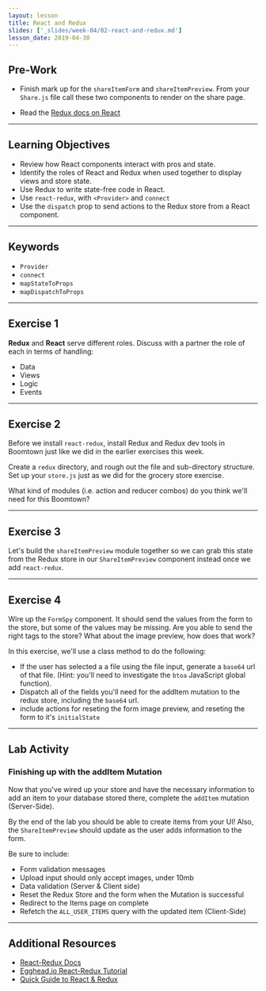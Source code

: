 ```yaml
---
layout: lesson
title: React and Redux
slides: ['_slides/week-04/02-react-and-redux.md']
lesson_date: 2019-04-30
---
```


## Pre-Work

- Finish mark up for the `shareItemForm` and `shareItemPreview`. From your `Share.js` file call these two components to render on the share page.

- Read the [Redux docs on React](http://redux.js.org/docs/basics/UsageWithReact.html)

---

## Learning Objectives

- Review how React components interact with pros and state.
- Identify the roles of React and Redux when used together to display views and store state.
- Use Redux to write state-free code in React.
- Use `react-redux`, with `<Provider>` and `connect`
- Use the `dispatch` prop to send actions to the Redux store from a React component.

---

## Keywords

- `Provider`
- `connect`
- `mapStateToProps`
- `mapDispatchToProps`

---

## Exercise 1

**Redux** and **React** serve different roles. Discuss with a partner the role of each in terms of handling:

- Data
- Views
- Logic
- Events

---

## Exercise 2

Before we install `react-redux`, install Redux and Redux dev tools in Boomtown just like we did in the earlier exercises this week.

Create a `redux` directory, and rough out the file and sub-directory structure. Set up your `store.js` just as we did for the grocery store exercise.

What kind of modules (i.e. action and reducer combos) do you think we'll need for this Boomtown?

---

## Exercise 3

Let's build the `shareItemPreview` module together so we can grab this state from the Redux store in our `ShareItemPreview` component instead once we add `react-redux`.

---

## Exercise 4

Wire up the `FormSpy` component. It should send the values from the form to the store, but some of the values may be missing.
Are you able to send the right tags to the store? What about the image preview, how does that work?

In this exercise, we'll use a class method to do the following:

- If the user has selected a a file using the file input, generate a `base64` url of that file.
  (Hint: you'll need to investigate the `btoa` JavaScript global function).
- Dispatch all of the fields you'll need for the addItem mutation to the redux store, including the `base64` url.
- include actions for reseting the form image preview, and reseting the form to it's `initialState`

---

## Lab Activity

### Finishing up with the addItem Mutation

Now that you've wired up your store and have the necessary information to add an item to your database
stored there, complete the `addItem` mutation (Server-Side).

By the end of the lab you should be able to create items from your UI!
Also, the `ShareItemPreview` should update as the user adds information to the form.

Be sure to include:

- Form validation messages
- Upload input should only accept images, under 10mb
- Data validation (Server & Client side)
- Reset the Redux Store and the form when the Mutation is successful
- Redirect to the Items page on complete
- Refetch the `ALL_USER_ITEMS` query with the updated item (Client-Side)

---

## Additional Resources

- [React-Redux Docs](https://github.com/reactjs/react-redux)
- [Egghead.io React-Redux Tutorial](https://egghead.io/courses/building-react-applications-with-idiomatic-redux)
- [Quick Guide to React & Redux](https://www.reax.io/blog/2016/07/07/quick-guide-to-react-and-redux/)
